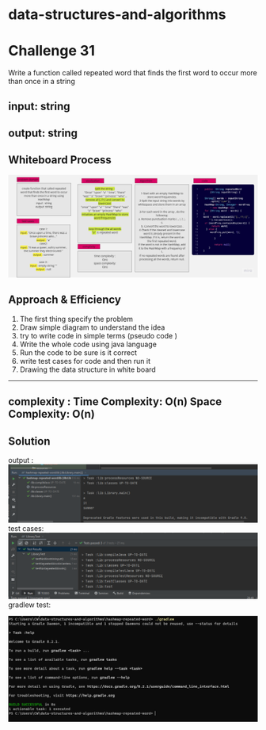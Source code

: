 # data-structures-and-algorithms

# Challenge 31
<!-- Description of the challenge -->
Write a function called repeated word that finds the first word to occur more than once in a string
## input: string
## output: string



## Whiteboard Process
<!-- Embedded whiteboard image -->

![Untitled (10).jpg](pic%2FUntitled%20%2810%29.jpg)

## Approach & Efficiency
<!-- What approach did you take? Why? What is the Big O space/time for this approach? -->
1. The first thing specify the problem
2. Draw simple diagram to understand the idea
3. try to write code in simple terms (pseudo code )
4. Write the whole code using java language
5. Run the code to be sure is it correct
6. write test cases for code and then run it
7. Drawing the data structure in white board



------------------------------------
complexity :
Time Complexity: O(n) 
Space Complexity: O(n)
------------------------------------



## Solution
<!-- Show how to run your code,and examples of it in action -->
output :
![outputreapeatedHashMap.PNG](pic%2FoutputreapeatedHashMap.PNG)
test cases:
![testcasesnew.PNG](pic%2Ftestcasesnew.PNG)
gradlew test:

![gradlewrepeatedHash.PNG](pic%2FgradlewrepeatedHash.PNG)
